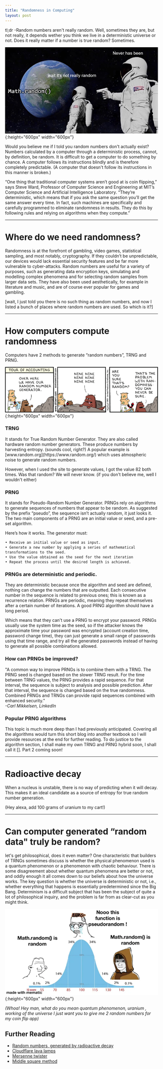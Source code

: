 ```yaml
---
title: "Randomness in Computing"
layout: post
---
```



tl;dr -Random numbers aren't really random. Well, sometimes they are, but not really, it depends wether you think we live in a deterministic universe or not. Does it really matter if a number is true random? Sometimes.


![randomness](/assets/images/it-never-was.jpg){:height="600px" width="600px"}


Would you believe me if I told you random numbers don't actually exist?
Numbers calculated by a computer through a deterministic process, cannot, by definition, be random.
It is difficult to get a computer to do something by chance. A computer follows its instructions blindly and is therefore completely predictable. (A computer that doesn't follow its instructions in this manner is broken.)

“One thing that traditional computer systems aren’t good at is coin flipping,” says Steve Ward, Professor of Computer Science and Engineering at MIT’s Computer Science and Artificial Intelligence Laboratory. “They’re deterministic, which means that if you ask the same question you’ll get the same answer every time. In fact, such machines are specifically and carefully programmed to eliminate randomness in results. They do this by following rules and relying on algorithms when they compute.”

---

<h1>Where do we need randomness?</h1>
Randomness is at the forefront of gambling, video games, statistical sampling, and most notably, cryptography. If they couldn’t be unpredictable, our devices would lack essential security features and be far more vulnerable to cyber-attacks.
Random numbers are useful for a variety of purposes, such as generating data encryption keys, simulating and modelling complex phenomena and for selecting random samples from larger data sets. They have also been used aesthetically, for example in literature and music, and are of course ever popular for games and gambling.

[wait, I just told you there is no such thing as random numbers, and now I listed a bunch of places where random numbers are used. So which is it?]

---

<h1>How computers compute randomness</h1>
Computers have 2 methods to generate “random numbers”, TRNG and PRNG.


![randomness](/assets/images/comic.gif){:height="600px" width="600px"}


<h3>TRNG</h3>
It stands for True Random Number Generator. 
They are also called hardware random number generators. These produce numbers by harvesting entropy. (sounds cool, right?)
A popular example is [www.random.org](https://www.random.org/) which uses atmospheric noise to generate random numbers.

However, when I used the site to generate values, I got the value 82 both times. Was that random? We will never know. (if you don't believe me, well I wouldn't either)

<h3>PRNG</h3>
It stands for Pseudo-Random Number Generator.
PRNGs rely on algorithms to generate sequences of numbers that appear to be random. As suggested by the prefix “pseudo”, the sequence isn’t actually random, it just looks it. The two main components of a PRNG are an initial value or seed, and a pre-set algorithm.

Here’s how it works. The generator must:

    • Receive an initial value or seed as input.
    • Generate a new number by applying a series of mathematical transformations to the seed.
    • Use the value obtained as the seed for the next iteration
    • Repeat the process until the desired length is achieved.

<h3>PRNGs are deterministic and periodic.</h3> 
They are deterministic because once the algorithm and seed are defined, nothing can change the numbers that are outputted. Each consecutive number in the sequence is related to previous ones; this is known as a recurrence relation. PRNGs are periodic, meaning they repeat themselves after a certain number of iterations. A good PRNG algorithm should have a long period.

Which means that they can't use a PRNG to encrypt your password. PRNGs usually use the system time as the seed, so if the attacker knows the approximate time your password was encrypted (account creation time, password change time), they can just generate a small range of passwords using that time range, and try all the generated passwords instead of having to generate all possible combinations allowed.


<h3>How can PRNGs be improved?</h3>
"A common way to improve PRNGs is to combine them with a TRNG. The PRNG seed is changed based on the slower TRNG result. For the time between TRNG values, the PRNG provides a rapid sequence. For that interval, the sequence is subject to analysis and possible prediction. After that interval, the sequence is changed based on the true randomness. Combined PRNGs and TRNGs can provide rapid sequences combined with enhanced security."
<br><em>-Carl Mikkelsen, LinkedIn</em>

<h3>Popular PRNG algorithms</h3>
This topic is much more deep than I had previously anticipated. Covering all the algorithms would turn this short blog into another textbook so I will provide resources at the end for further reading.
To do justice to the algorithm section, I shall make my own TRNG and PRNG hybrid soon, I shall call it [].
Part 2 coming soon!

---

<h1>Radioactive decay</h1>
When a nucleus is unstable, there is no way of predicting when it will decay. This makes it an ideal candidate as a source of entropy for true random number generation.

(Hey alexa, add 100 grams of uranium to my cart!)

---

<h1>Can computer generated “random data" truly be random?</h1>
let's get philosophical, does it even matter?
One characteristic that builders of TRNGs sometimes discuss is whether the physical phenomenon used is a quantum phenomenon or a phenomenon with chaotic behaviour. There is some disagreement about whether quantum phenomena are better or not, and oddly enough it all comes down to our beliefs about how the universe works. The key question is whether the universe is deterministic or not, i.e., whether everything that happens is essentially predetermined since the Big Bang. Determinism is a difficult subject that has been the subject of quite a lot of philosophical inquiry, and the problem is far from as clear-cut as you might think.

![randomness](/assets/images/does-it-matter.webp){:height="600px" width="600px"}

<i>(Whoa! Hey man, what do you mean quantum phenomenon, uranium , working of the universe I just want you to give me 2 random numbers for my coin flip app)</i>

## Further Reading

- [Random numbers, generated by radioactive decay](https://www.fourmilab.ch/hotbits/)
- [Cloudflare lava lamps](https://www.cloudflare.com/learning/ssl/lava-lamp-encryption/)
- [Mersenne twister](https://www.sciencedirect.com/topics/computer-science/mersenne-twister)
- [Middle square method](https://en.wikipedia.org/wiki/Middle-square_method)